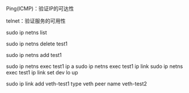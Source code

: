 

Ping(ICMP)：验证IP的可达性

telnet：验证服务的可用性

sudo ip netns list

sudo ip netns delete test1

sudo ip netns add test1

sudo ip netns exec test1 ip a
sudo ip netns exec test1 ip link
sudo ip netns exec test1 ip link set dev lo up

sudo ip link add veth-test1 type veth peer name veth-test2